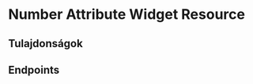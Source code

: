 # Number Attribute Widget Resource

## Tulajdonságok

<ResourceProperties :resource="'number_attribute_widget'" :lang="'hu'"/>

## Endpoints

[//]: <> (GET ENDPOINT)
<ResourceEndpoint :resource="'number_attribute_widget'" :endpoint="'get'" :lang="'hu'">

<template v-slot:responseJSON>

<<< @/docs/fixtures/api/number_attribute_widget/response/json/get_id.json

</template>

<template v-slot:responseXML>

<<< @/docs/fixtures/api/number_attribute_widget/response/xml/get_id.xml

</template>

</ResourceEndpoint>

[//]: <> (GETCOLLECTION ENDPOINT)
<ResourceEndpoint :resource="'number_attribute_widget'" :endpoint="'getCollection'" :lang="'hu'">

<template v-slot:responseJSON>

<<< @/docs/fixtures/api/number_attribute_widget/response/json/get_page.json

</template>

<template v-slot:responseXML>

<<< @/docs/fixtures/api/number_attribute_widget/response/xml/get_page.xml

</template>

</ResourceEndpoint>

[//]: <> (POST ENDPOINT)
<ResourceEndpoint :resource="'number_attribute_widget'" :endpoint="'post'" :lang="'hu'">

<template v-slot:request>

<<< @/docs/fixtures/api/number_attribute_widget/request/post.json

</template>

<template v-slot:responseJSON>

<<< @/docs/fixtures/api/number_attribute_widget/response/json/get_id.json

</template>

<template v-slot:responseXML>

<<< @/docs/fixtures/api/number_attribute_widget/response/xml/get_id.xml

</template>

</ResourceEndpoint>

[//]: <> (PUT ENDPOINT)
<ResourceEndpoint :resource="'number_attribute_widget'" :endpoint="'put'" :lang="'hu'">

<template v-slot:request>

<<< @/docs/fixtures/api/number_attribute_widget/request/put.json

</template>

<template v-slot:responseJSON>

<<< @/docs/fixtures/api/number_attribute_widget/response/json/get_id.json

</template>

<template v-slot:responseXML>

<<< @/docs/fixtures/api/number_attribute_widget/response/xml/get_id.xml

</template>

</ResourceEndpoint>

[//]: <> (DELETE ENDPOINT)
<ResourceEndpoint :resource="'number_attribute_widget'" :endpoint="'delete'" :lang="'hu'"/>

